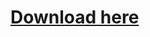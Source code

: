 [Download here][download]
=========================

[download]: https://www.dropbox.com/sh/12glfg33b6zfgnx/2NWWz33Mzn

